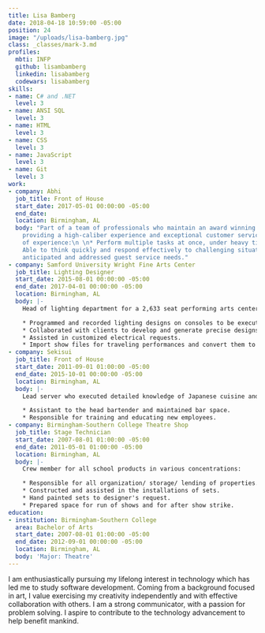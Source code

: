 ```yaml
---
title: Lisa Bamberg
date: 2018-04-18 10:59:00 -05:00
position: 24
image: "/uploads/lisa-bamberg.jpg"
class: _classes/mark-3.md
profiles:
  mbti: INFP
  github: lisambamberg
  linkedin: lisabamberg
  codewars: lisabamberg
skills:
- name: C# and .NET
  level: 3
- name: ANSI SQL
  level: 3
- name: HTML
  level: 3
- name: CSS
  level: 3
- name: JavaScript
  level: 3
- name: Git
  level: 3
work:
- company: Abhi
  job_title: Front of House
  start_date: 2017-05-01 00:00:00 -05:00
  end_date: 
  location: Birmingham, AL
  body: "Part of a team of professionals who maintain an award winning business by
    providing a high-caliber experience and exceptional customer service with 7 years
    of experience:\n \n* Perform multiple tasks at once, under heavy time constraints.\n*
    Able to think quickly and respond effectively to challenging situations.\n* Skillfully
    anticipated and addressed guest service needs."
- company: Samford University Wright Fine Arts Center
  job_title: Lighting Designer
  start_date: 2015-08-01 00:00:00 -05:00
  end_date: 2017-04-01 00:00:00 -05:00
  location: Birmingham, AL
  body: |-
    Head of lighting department for a 2,633 seat performing arts center. Designed lighting for Samford University’s productions, contracted work including the Alabama Ballet and Alabama Symphony Orchestra and national touring companies:

    * Programmed and recorded lighting designs on consoles to be executed during show time.
    * Collaborated with clients to develop and generate precise designs to their specifications.
    * Assisted in customized electrical requests.
    * Import show files for traveling performances and convert them to be able for in house equipment.
- company: Sekisui
  job_title: Front of House
  start_date: 2011-09-01 01:00:00 -05:00
  end_date: 2015-10-01 00:00:00 -05:00
  location: Birmingham, AL
  body: |-
    Lead server who executed detailed knowledge of Japanese cuisine and culture to promote the restaurant:

    * Assistant to the head bartender and maintained bar space.
    * Responsible for training and educating new employees.
- company: Birmingham-Southern College Theatre Shop
  job_title: Stage Technician
  start_date: 2007-08-01 01:00:00 -05:00
  end_date: 2011-05-01 01:00:00 -05:00
  location: Birmingham, AL
  body: |-
    Crew member for all school products in various concentrations:

    * Responsible for all organization/ storage/ lending of properties.
    * Constructed and assisted in the installations of sets.
    * Hand painted sets to designer's request.
    * Prepared space for run of shows and for after show strike.
education:
- institution: Birmingham-Southern College
  area: Bachelor of Arts
  start_date: 2007-08-01 01:00:00 -05:00
  end_date: 2012-09-01 00:00:00 -05:00
  location: Birmingham, AL
  body: 'Major: Theatre'
---
```


I am enthusiastically pursuing my lifelong interest in technology which has led me to study software development. Coming from a background focused in art, I value exercising my creativity independently and with effective collaboration with others. I am a strong communicator, with a passion for problem solving. I aspire to contribute to the technology advancement to help benefit mankind.